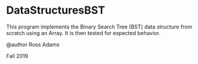 # DataStructuresBST
This program implements the Binary Search Tree (BST) data structure from scratch using an Array. It is then tested for expected behavior.

@author Ross Adams

Fall 2019
